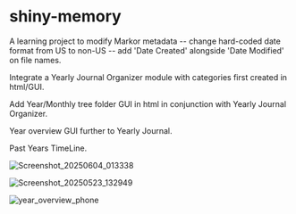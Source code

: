 # shiny-memory
A learning project to modify Markor metadata -- change hard-coded date format from US to non-US -- add 'Date Created' alongside 'Date Modified' on file names.

Integrate a Yearly Journal Organizer module with categories first created in html/GUI.

Add Year/Monthly tree folder GUI in html in conjunction with Yearly Journal Organizer.

Year overview GUI further to Yearly Journal.

Past Years TimeLine.


![Screenshot_20250604_013338](https://github.com/user-attachments/assets/615746a8-510f-4526-ad22-9aea975d0ee0)


![Screenshot_20250523_132949](https://github.com/user-attachments/assets/5c8315fd-30d3-4696-99cf-edf0763e58da)


![year_overview_phone](https://github.com/user-attachments/assets/fad0559d-8d80-41dd-b422-48c9894179c5)
